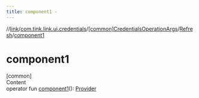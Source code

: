```yaml
---
title: component1 -
---
```

//[link](../../../index.md)/[com.tink.link.ui.credentials](../../index.md)/[[common]CredentialsOperationArgs](../index.md)/[Refresh](index.md)/[component1](component1.md)



# component1  
[common]  
Content  
operator fun [component1](component1.md)(): [Provider](../../../com.tink.model.provider/[common]-provider/index.md)  




